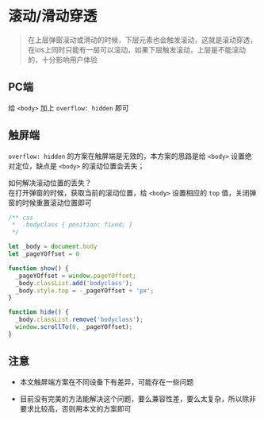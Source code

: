 # 滚动/滑动穿透

> 在上层弹窗滚动或滑动的时候，下层元素也会触发滚动，这就是滚动穿透，在ios上同时只能有一层可以滚动，如果下层触发滚动，上层是不能滚动的，十分影响用户体验

## PC端
给 `<body>` 加上 `overflow: hidden` 即可


## 触屏端

`overflow: hidden` 的方案在触屏端是无效的，本方案的思路是给 `<body>` 设置绝对定位，缺点是 `<body>` 的滚动位置会丢失；  

如何解决滚动位置的丢失？  
在打开弹窗的时候，获取当前的滚动位置，给 `<body>` 设置相应的 `top` 值，关闭弹窗的时候重置滚动位置即可

```javascript
/** css
 *  .bodyclass { position: fixed; }
 */

let _body = document.body
let _pageYOffset = 0

function show() {
  _pageYOffset = window.pageYOffset;
  _body.classList.add('bodyclass');
  _body.style.top = -_pageYOffset + 'px';
}

function hide() {
  _body.classList.remove('bodyclass');
  window.scrollTo(0, _pageYOffset);
}
```

## 注意

- 本文触屏端方案在不同设备下有差异，可能存在一些问题

- 目前没有完美的方法能解决这个问题，要么兼容性差，要么太复杂，所以除非要求比较高，否则用本文的方案即可